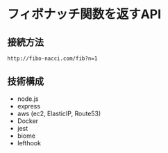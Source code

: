 # フィボナッチ関数を返すAPI
## 接続方法
`http://fibo-nacci.com/fib?n=1`
## 技術構成
- node.js
- express
- aws (ec2, ElasticIP, Route53)
- Docker
- jest
- biome
- lefthook
